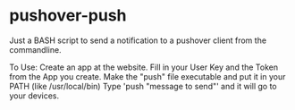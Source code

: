 # pushover-push

Just a BASH script to send a notification to a pushover client from the commandline.

To Use:
Create an app at the website.
Fill in your User Key and the Token from the App you create.
Make the "push" file executable and put it in your PATH (like /usr/local/bin)
Type 'push "message to send"' and it will go to your devices.
